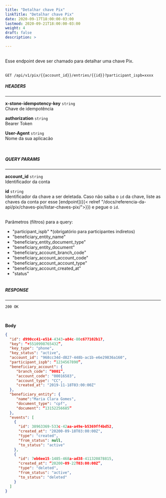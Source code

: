 ```yaml
---
title: "Detalhar chave Pix"
linkTitle: "Detalhar chave Pix"
date: 2020-09-17T18:00:00-03:00
lastmod: 2020-09-21T18:00:00-03:00
weight: 4
draft: false
description: >

---
```

<br>
Esse endpoint deve ser chamado para detalhar uma chave Pix. <br><br>


```
GET /api/v1/pix/{{account_id}}/entries/{{id}}?participant_ispb=xxxx
```
##### **HEADERS**
---

**x-stone-idempotency-key** `string`
<br>Chave de idempotência

**authorization** `string`
<br> Bearer Token

**User-Agent** `string`
<br>Nome da sua aplicacão

<br>

##### **QUERY PARAMS**
---

**account_id** `string`
<br> Identificador da conta

**id** `string`
<br> Identificador da chave a ser deletada. Caso não saiba o `id` da chave, liste as chaves da conta por esse [endpoint]({{< relref "/docs/referencia-da-api/pix/chaves-pix/listar-chaves-pix/">}}) e pegue o `id`.
<br><br>

Parâmetros (filtros) para a query: 
- "participant_ispb" *(obrigatório para participantes indiretos)
- "beneficiary_entity_name"
- "beneficiary_entity_document_type"
- "beneficiary_entity_document"
- "beneficiary_account_branch_code"
- "beneficiary_account_account_code"
- "beneficiary_account_account_type"
- "beneficiary_account_created_at"
- "status"
<br><br>

##### **RESPONSE**
---

```
200 OK
```
<br>

**Body**
```json
{
  "id": d990cc41-e514-4343-a84c-80c677102b17,
  "key": “+5510998765432”, 
  "key_type": "phone", 
  "key_status": "active",
  "account_id": "968cc34d-d827-448b-ac1b-e6e29836a160",
  "participant_ispb": “1234567890”,
  "beneficiary_account": {
     "branch_code": “0001”,
     "account_code": "00016583",
     "account_type": "CC",
     "created_at": "2019-11-18T03:00:00Z"
  },
  "beneficiary_entity": {
     "name":"Maria Clara Gomes",
     "document_type": "cpf",
     "document": “13152256685”
  }, 
  "events": [
    {
      "id": 38963369-533c-42aa-a49e-b5369ff4bd52,
      "created_at": "20200-09-18T03:00:00Z",
      "type": "created",
      "from_status": null,
      "to_status": "active"
    },
    {
      "id": 7eb6ee15-1485-468a-ad38-411320878815,
      "created_at": “20200-09-22T03:00:00Z”,
      "type": "deleted",
      "from_status": "active",
      "to_status": "deleted"
    }
  ]
}
```
